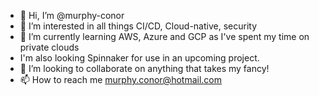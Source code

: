 - 👋 Hi, I’m @murphy-conor
- 👀 I’m interested in all things CI/CD, Cloud-native, security
- 🌱 I’m currently learning AWS, Azure and GCP as I've spent my time on private clouds
- I'm also looking Spinnaker for use in an upcoming project.
- 💞️ I’m looking to collaborate on anything that takes my fancy!
- 📫 How to reach me murphy.conor@hotmail.com

<!---
murphy-conor/murphy-conor is a ✨ special ✨ repository because its `README.md` (this file) appears on your GitHub profile.
You can click the Preview link to take a look at your changes.
--->
